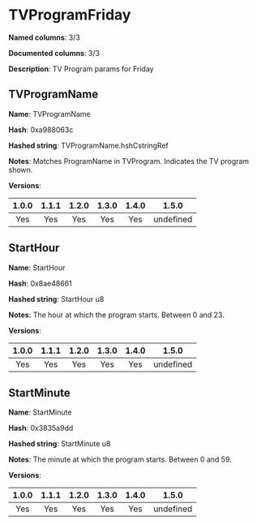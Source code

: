 # TVProgramFriday
**Named columns**: 3/3

**Documented columns**: 3/3

**Description**: TV Program params for Friday
## TVProgramName

**Name**: TVProgramName

**Hash**: 0xa988063c

**Hashed string**: TVProgramName.hshCstringRef

**Notes**: Matches ProgramName in TVProgram. Indicates the TV program shown.

**Versions**: 

 | 1.0.0 | 1.1.1 | 1.2.0 | 1.3.0 | 1.4.0 | 1.5.0 |
|:--:|:--:|:--:|:--:|:--:|:--:|
| Yes | Yes | Yes | Yes | Yes | undefined |


## StartHour

**Name**: StartHour

**Hash**: 0x8ae48661

**Hashed string**: StartHour u8

**Notes**: The hour at which the program starts. Between 0 and 23.

**Versions**: 

 | 1.0.0 | 1.1.1 | 1.2.0 | 1.3.0 | 1.4.0 | 1.5.0 |
|:--:|:--:|:--:|:--:|:--:|:--:|
| Yes | Yes | Yes | Yes | Yes | undefined |


## StartMinute

**Name**: StartMinute

**Hash**: 0x3835a9dd

**Hashed string**: StartMinute u8

**Notes**: The minute at which the program starts. Between 0 and 59.

**Versions**: 

 | 1.0.0 | 1.1.1 | 1.2.0 | 1.3.0 | 1.4.0 | 1.5.0 |
|:--:|:--:|:--:|:--:|:--:|:--:|
| Yes | Yes | Yes | Yes | Yes | undefined |


